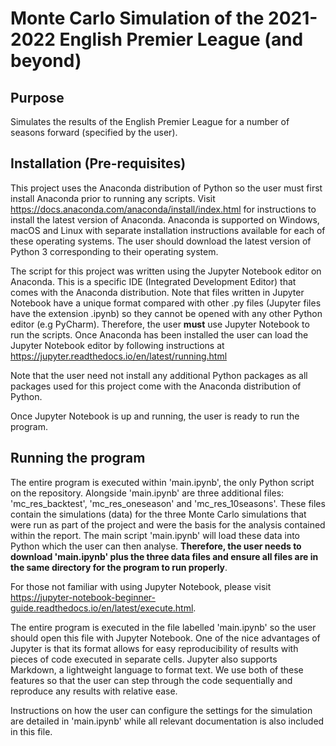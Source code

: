 # Monte Carlo Simulation of the 2021-2022 English Premier League (and beyond)
## Purpose
Simulates the results of the English Premier League for a number of seasons forward (specified by the user).
## Installation (Pre-requisites)
This project uses the Anaconda distribution of Python so the user must first install Anaconda prior to running any scripts.
Visit https://docs.anaconda.com/anaconda/install/index.html for instructions to install the latest version of Anaconda. Anaconda is supported on 
Windows, macOS and Linux with separate installation instructions available for each of these operating systems. The user should download the latest version of Python 3
corresponding to their operating system.

The script for this project was written using the Jupyter Notebook editor on Anaconda. This is a specific IDE (Integrated Development Editor) that comes with the Anaconda distribution. Note that files written in
Jupyter Notebook have a unique format compared with other .py files (Jupyter files have the extension .ipynb) so they cannot be opened with any other Python editor (e.g PyCharm). Therefore, the user **must** use Jupyter Notebook to run the scripts. Once Anaconda
has been installed the user can load the Jupyter Notebook editor by following instructions at https://jupyter.readthedocs.io/en/latest/running.html

Note that the user need not install any additional Python packages as all packages used for this project come with the Anaconda distribution of Python.

Once Jupyter Notebook is up and running, the user is ready to run the program.

## Running the program
The entire program is executed within 'main.ipynb', the only Python script on the repository. Alongside 'main.ipynb' are three additional files: 'mc_res_backtest', 'mc_res_oneseason' and 'mc_res_10seasons'. These files contain the simulations (data) for the three Monte Carlo simulations that were run as part of the project and were the basis for the analysis contained within the report. The main script 'main.ipynb' will load these data into Python which the user can then analyse. **Therefore, the user needs to download 'main.ipynb' plus the three data files and ensure all files are in the same directory for the program to run properly**.

For those not familiar with using Jupyter Notebook, please visit https://jupyter-notebook-beginner-guide.readthedocs.io/en/latest/execute.html.

The entire program is executed in the file labelled 'main.ipynb' so the user should open this file with Jupyter Notebook. One of the nice advantages of Jupyter is that its format allows for easy reproducibility of results
with pieces of code executed in separate cells. Jupyter also supports Markdown, a lightweight language to format text. We use both of these features so that the user can step through the code sequentially
and reproduce any results with relative ease.


Instructions on how the user can configure the settings for the simulation are detailed in 'main.ipynb' while all relevant documentation is also included in this file.




